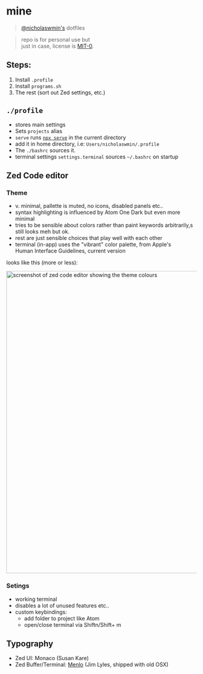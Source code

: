 # mine

> [@nicholaswmin's][nicholaswmin] dotfiles

> repo is for personal use but   
> just in case, license is [MIT-0][mit-zero].

## Steps:

1. Install `.profile`
2. Install `programs.sh`
3. The rest (sort out Zed settings, etc.)

## `./profile` 

- stores main settings
 - Sets `projects` alias 
 - `serve` runs [`npx serve`][serve] in the current directory
- add it in home directory, i.e: `Users/nicholaswmin/.profile`
- The `./bashrc` sources it.
- terminal settings `settings.terminal` sources `~/.bashrc` on startup

## Zed Code editor

### Theme

- v. minimal, pallette is muted, no icons, disabled panels etc..
 - syntax highlighting is influenced by Atom One Dark but even more minimal
  - tries to be sensible about colors rather than paint keywords arbitrarily,s
  still looks meh but ok.
 - rest are just sensible choices that play well with each other  
 - terminal (in-app) uses the "vibrant" color palette, from Apple's  
  Human Interface Guidelines, current version


looks like this (more or less):

<img width="800" alt="screenshot of zed code editor showing the theme colours" src="https://github.com/user-attachments/assets/ce2632b8-8a5c-42f2-971c-3bc3e0514ec5" />


### Setings

- working terminal
- disables a lot of unused features etc..
- custom keybindings:
  - add folder to project like Atom
  - open/close terminal via <key>Shift</key><key>n</key>/<key>Shift</key>+ <key>m</key>


## Typography

- Zed UI: Monaco (Susan Kare)
- Zed Buffer/Terminal: [Menlo][menlo] (Jim Lyles, shipped with old OSX)


[mit-zero]: https://spdx.org/licenses/MIT-0.html
[nicholaswmin]: https://github.com/nicholaswmin
[serve]: https://www.npmjs.com/package/serve
[monaco]: https://en.wikipedia.org/wiki/Monaco_(typeface)
[menlo]: https://en.wikipedia.org/wiki/Menlo_(typeface)
